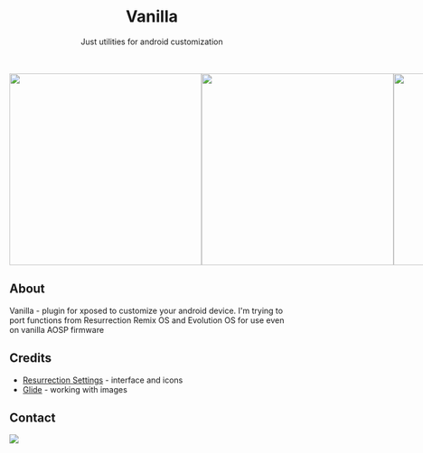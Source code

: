 <h1 align="center">Vanilla</h1>
<p align="center">Just utilities for android customization</p>
<br/>
<br/>
<div style="display: flex;justify-content: space-between;">
<img src="https://raw.githubusercontent.com/ServOKio/Vanilla/main/screenshots/Screenshot_20220703_212200.png" height="340px"/>
<img src="https://raw.githubusercontent.com/ServOKio/Vanilla/main/screenshots/Screenshot_20220703_211828.png" height="340px"/>
<img src="https://raw.githubusercontent.com/ServOKio/Vanilla/main/screenshots/Screenshot_20220703_212128.png" height="340px"/>
<img src="https://raw.githubusercontent.com/ServOKio/Vanilla/main/screenshots/Screenshot_20220703_212140.png" height="340px"/>
<img src="https://raw.githubusercontent.com/ServOKio/Vanilla/main/screenshots/Screenshot_20220703_212217.png" height="340px"/>
</div>

## About

Vanilla - plugin for xposed to customize your android device. I'm trying to port functions from Resurrection Remix OS and Evolution OS for use even on vanilla AOSP firmware

## Credits

- [Resurrection Settings](https://github.com/ResurrectionRemix/Resurrection_packages_apps_Settings) - interface and icons
- [Glide](https://github.com/bumptech/glide) - working with images

## Contact
<a href="https://discord.gg/hqveSV6wH7"><img src="https://discord.com/api/guilds/913437048503931001/widget.png?style=banner2"/></a>
